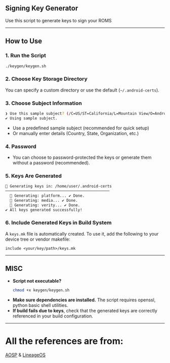 ## Signing Key Generator
  Use this script to generate keys to sign your ROMS

---

## How to Use
### 1. Run the Script
```sh
./keygen/keygen.sh
```

### 2. Choose Key Storage Directory
You can specify a custom directory or use the default (`~/.android-certs`).

### 3. Choose Subject Information
```sh
❯ Use this sample subject? (/C=US/ST=California/L=Mountain View/O=Android/OU=Android/CN=Android/emailAddress=android@android.com) (Y/n): y
✔ Using sample subject.
```
- Use a predefined sample subject (recommended for quick setup)
- Or manually enter details (Country, State, Organization, etc.)

### 4. Password
- You can choose to password-protected the keys or generate them without a password (recommended).

### 5. Keys Are Generated
```sh
📌 Generating keys in: /home/user/.android-certs
──────────────────────────────────────────────
  🔑 Generating: platform... ✔ Done.
  🔑 Generating: media... ✔ Done.
  🔑 Generating: verity... ✔ Done.
✔ All keys generated successfully!
```

### 6. Include Generated Keys in Build System
A `keys.mk` file is automatically created.
To use it, add the following to your device tree or vendor makefile:
```make
include <your/key/path>/keys.mk
```

---

## MISC
- **Script not executable?**
  ```sh
  chmod +x keygen/keygen.sh
  ```
- **Make sure dependencies are installed.** The script requires openssl, python basic shell utilities.
- **If build fails due to keys**, check that the generated keys are correctly referenced in your build configuration.

---

# All the references are from:

[AOSP](https://source.android.com/devices/tech/ota/sign_builds) &
[LineageOS](https://wiki.lineageos.org/signing_builds)
